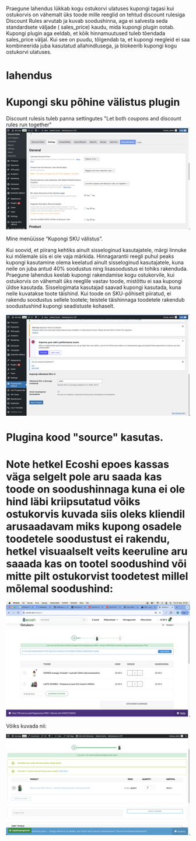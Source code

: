 

Praegune lahendus lükkab kogu ostukorvi ulatuses kupongi tagasi kui ostukorvis on vähemalt üks  toode mille reeglid on tehtud discount rulesiga
Discount Rules arvutab ja kuvab soodushinna, aga ei salvesta seda standardsete väljade ( sales_price) kaudu, mida kupongi plugin ootab.
Kupongi plugin aga eeldab, et kõik hinnamuutused tuleb tõendada sales_price väljal. Kui see on puudu, tõlgendab ta, et kupongi reegleid ei saa kombineerida juba kasutatud allahindlusega, ja blokeerib kupongi kogu ostukorvi ulatuses.

# lahendus
# Kupongi sku põhine välistus plugin

Discount rulesis tuleb panna settingutes
"Let both coupons and discount rules run together"
![Plugin UI](pix/pic2.png)


Mine menüüsse “Kupongi SKU välistus”.



Kui soovid, et piirang kehtiks ainult sisseloginud kasutajatele, märgi linnuke kui mõlemale siis ei ole vaja märkida.
Hinnagarantii reegli puhul peaks kupongi kasutamine olema keelatud ainult sisseloginud kasutajatele, kuna neile on juba antud 40% soodustus ning lisasoodustus ei tohiks rakenduda. Praegune lahendus keelab kupongi rakendamise kogu ostukorvile, kui ostukorvis on vähemalt üks reeglile vastav toode, mistõttu ei saa kupongi üldse kasutada.
Sisselogimata kasutajad saavad kupongi kasutada, kuna neile kuvatakse toote täishind.
Kui toode on SKU-põhiselt piiratud, ei rakendu soodustus sellele tootele; teistele täishinnaga toodetele rakendub soodustushind kupongi seadistuste kohaselt.


![Plugin UI](pix/pic1.png)


# Plugina kood "source" kasutas.

# Note hetkel Ecoshi epoes kassas väga selgelt pole aru saada kas toode on soodushinnaga kuna ei ole hind läbi kriipsutatud võiks ostukorvis kuvada siis oleks kliendil arusaadavam miks kupong osadele toodetele soodustust ei rakendu, hetkel visuaalselt veits keeruline aru saaada kas on tootel soodushind või mitte pilt ostukorvist toodetest millel mõlemal soodushind:  

![Plugin UI](pix/ecosh.png)

Võiks kuvada nii:

![Plugin UI](pix/kriips.png)

